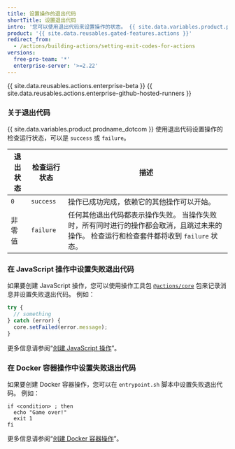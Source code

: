 ```yaml
---
title: 设置操作的退出代码
shortTitle: 设置退出代码
intro: '您可以使用退出代码来设置操作的状态。 {{ site.data.variables.product.prodname_dotcom }} 显示状态以指示操作通过还是失败。'
product: '{{ site.data.reusables.gated-features.actions }}'
redirect_from:
  - /actions/building-actions/setting-exit-codes-for-actions
versions:
  free-pro-team: '*'
  enterprise-server: '>=2.22'
---
```


{{ site.data.reusables.actions.enterprise-beta }}
{{ site.data.reusables.actions.enterprise-github-hosted-runners }}

### 关于退出代码

{{ site.data.variables.product.prodname_dotcom }} 使用退出代码设置操作的检查运行状态，可以是 `success` 或 `failure`。

| 退出状态 | 检查运行状态    | 描述                                                                          |
| ---- | --------- | --------------------------------------------------------------------------- |
| `0`  | `success` | 操作已成功完成，依赖它的其他操作可以开始。                                                       |
| 非零值  | `failure` | 任何其他退出代码都表示操作失败。 当操作失败时，所有同时进行的操作都会取消，且跳过未来的操作。 检查运行和检查套件都将收到 `failure` 状态。 |

### 在 JavaScript 操作中设置失败退出代码

如果要创建 JavaScript 操作，您可以使用操作工具包 [`@actions/core`](https://github.com/actions/toolkit/tree/master/packages/core) 包来记录消息并设置失败退出代码。 例如：

```javascript
try {
  // something
} catch (error) {
  core.setFailed(error.message);
}
```

更多信息请参阅“[创建 JavaScript 操作](/articles/creating-a-javascript-action)”。

### 在 Docker 容器操作中设置失败退出代码

如果要创建 Docker 容器操作，您可以在 `entrypoint.sh` 脚本中设置失败退出代码。 例如：

```
if <condition> ; then
  echo "Game over!"
  exit 1
fi
```

更多信息请参阅“[创建 Docker 容器操作](/articles/creating-a-docker-container-action)”。
